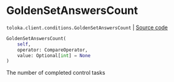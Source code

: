 # GoldenSetAnswersCount
`toloka.client.conditions.GoldenSetAnswersCount` | [Source code](https://github.com/Toloka/toloka-kit/blob/v0.1.24/src/client/conditions.py#L172)

```python
GoldenSetAnswersCount(
    self,
    operator: CompareOperator,
    value: Optional[int] = None
)
```

The number of completed control tasks

